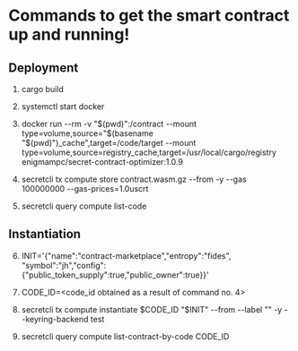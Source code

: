 # Commands to get the smart contract up and running!

## Deployment

1) cargo build

2) systemctl start docker 

3) docker run --rm -v "$(pwd)":/contract   --mount type=volume,source="$(basename "$(pwd)")_cache",target=/code/target   --mount type=volume,source=registry_cache,target=/usr/local/cargo/registry   enigmampc/secret-contract-optimizer:1.0.9

4) secretcli tx compute store contract.wasm.gz --from <your-key> -y --gas 100000000 --gas-prices=1.0uscrt

5) secretcli query compute list-code

## Instantiation

6) INIT='{"name":"contract-marketplace","entropy":"fides", "symbol":"jh","config":{"public_token_supply":true,"public_owner":true}}'

7) CODE_ID=<code_id obtained as a result of command no. 4>

8) secretcli tx compute instantiate $CODE_ID "$INIT" --from <your-key> --label "<your-label>" -y --keyring-backend test

9) secretcli query compute list-contract-by-code CODE_ID





